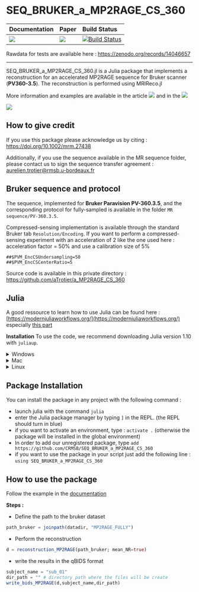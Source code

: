 # SEQ_BRUKER_a_MP2RAGE_CS_360

| **Documentation**         | **Paper**                   | **Build Status** |
|:------------------------- |:--------------------------- | :--------------------------- |
| [![][docs-img]][docs-url] | [![][paper-img]][paper-url] | [![Build Status](https://github.com/CRMSB/SEQ_BRUKER_a_MP2RAGE_CS_360/actions/workflows/CI.yml/badge.svg?branch=main)](https://github.com/CRMSB/SEQ_BRUKER_a_MP2RAGE_CS_360/actions/workflows/CI.yml?query=branch%3Amain) |



Rawdata for tests are available here : https://zenodo.org/records/14046657


---


SEQ_BRUKER_a_MP2RAGE_CS_360.jl is a Julia package that implements a reconstruction for an accelerated MP2RAGE sequence for Bruker scanner (**PV360-3.5**). 
The reconstruction is performed using MRIReco.jl 

More information and examples are available in the article [![][paper-img]][paper-url] and in the  [![][docs-img]][docs-url]

![](./docs/src/img/fig_explain.png)

## How to give credit

If you use this package please acknowledge us by citing : https://doi.org/10.1002/mrm.27438

Additionally, if you use the sequence available in the MR sequence folder, please contact us to sign the sequence transfer agreement : aurelien.trotier@rmsb.u-bordeaux.fr

## Bruker sequence and protocol

The sequence, implemented for **Bruker Paravision PV-360.3.5**, and the corresponding protocol for fully-sampled  is available in the folder  `MR sequence/PV-360.3.5`. 

Compressed-sensing implementation is available through the standard Bruker tab `Resolution/Encoding`. If you want to perform a compressed-sensing experiment with an acceleration of 2 like the one used here : acceleration factor = 50% and use a calibration size of 5%
```
##$PVM_EncCSUndersampling=50
##$PVM_EncCSCenterRatio=5
```

Source code is available in this private directory : https://github.com/aTrotier/a_MP2RAGE_CS_360

## Julia

A good ressource to learn how to use Julia can be found here : [https://modernjuliaworkflows.org/](https://modernjuliaworkflows.org/) especially [this part](https://modernjuliaworkflows.org/writing/)

**Installation**
To use the code, we recommend downloading Julia version 1.10 with `juliaup`.

<details>
<summary>Windows</summary>

#### 1. Install juliaup
```
winget install julia -s msstore
```
#### 2. Add Julia 1.10.4
```
juliaup add 1.10.4
```
#### 3. Make 1.10.4 default
```
juliaup default 1.10.4
```

<!---#### Alternative
Alternatively you can download [this installer](https://julialang-s3.julialang.org/bin/winnt/x64/1.7/julia-1.9.3-win64.exe).--->

</details>


<details>
<summary>Mac</summary>

#### 1. Install juliaup
```
curl -fsSL https://install.julialang.org | sh
```
You may need to run `source ~/.bashrc` or `source ~/.bash_profile` or `source ~/.zshrc` if `juliaup` is not found after installation.

Alternatively, if `brew` is available on the system you can install juliaup with
```
brew install juliaup
```
#### 2. Add Julia 1.10.4
```
juliaup add 1.10.4
```
#### 3. Make 1.10.4 default
```
juliaup default 1.10.4
```

<!---#### Alternative
Alternatively you can download [this installer](https://julialang-s3.julialang.org/bin/mac/x64/1.7/julia-1.9.3-mac64.dmg)--->

</details>

<details>
<summary>Linux</summary>

#### 1. Install juliaup

```
curl -fsSL https://install.julialang.org | sh
```
You may need to run `source ~/.bashrc` or `source ~/.bash_profile` or `source ~/.zshrc` if `juliaup` is not found after installation.

Alternatively, use the AUR if you are on Arch Linux or `zypper` if you are on openSUSE Tumbleweed.
#### 2. Add Julia 1.10.4
```
juliaup add 1.10.4
```
#### 3. Make 1.10.4 default
```
juliaup default 1.10.4
```
</details>

## Package Installation

You can install the package in any project with the following command :

- launch julia with the command `julia`
- enter the Julia package manager by typing `]` in the REPL. (the REPL should turn in blue)
- if you want to activate an environment, type : `activate .` (otherwise the package will be installed in the global environment)
- In order to add our unregistered package, type `add https://github.com/CRMSB/SEQ_BRUKER_a_MP2RAGE_CS_360`
- if you want to use the package in your script just add the following line : `using SEQ_BRUKER_a_MP2RAGE_CS_360`

## How to use the package

Follow the example in the [documentation](https://crmsb.github.io/SEQ_BRUKER_a_MP2RAGE_CS_360/dev/generated/examples/simple_reco/) 

**Steps :**
- Define the path to the bruker dataset
```julia
path_bruker = joinpath(datadir, "MP2RAGE_FULLY")
```
- Perform the reconstruction 
```julia
d = reconstruction_MP2RAGE(path_bruker; mean_NR=true)
```
- write the results in the qBIDS format
```julia
subject_name = "sub_01"
dir_path = "" # directory path where the files will be create
write_bids_MP2RAGE(d,subject_name,dir_path)
```


[docs-img]: https://img.shields.io/badge/docs-latest%20release-blue.svg
[docs-url]: https://crmsb.github.io/SEQ_BRUKER_a_MP2RAGE_CS_360/dev/

[paper-img]: https://img.shields.io/badge/doi-10.1002/mrm.27438-blue.svg
[paper-url]: https://doi.org/10.1002/mrm.27438